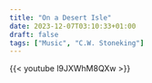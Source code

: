 ```yaml
---
title: "On a Desert Isle"
date: 2023-12-07T03:10:33+01:00
draft: false
tags: ["Music", "C.W. Stoneking"]
---
```


{{< youtube l9JXWhM8QXw >}}
